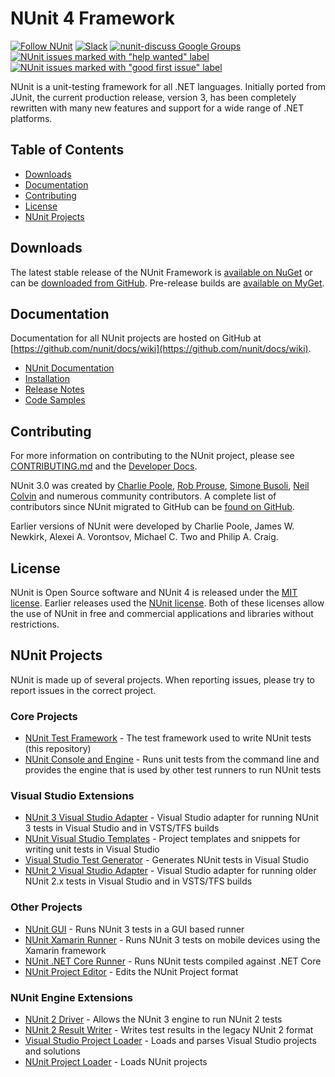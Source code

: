 # NUnit 4 Framework #


[![Follow NUnit](https://img.shields.io/twitter/follow/nunit.svg?style=social)](https://twitter.com/nunit) [![Slack](https://img.shields.io/badge/chat-on%20Slack-brightgreen)](https://join.slack.com/t/nunit/shared_invite/zt-jz58jw68-Led8y3WH4n2a~Y5WjuOpKA) [![nunit-discuss Google Groups](https://img.shields.io/badge/mailing%20list-nunit--discuss-blue.svg)](https://groups.google.com/forum/#!forum/nunit-discuss) [![NUnit issues marked with "help wanted" label](https://img.shields.io/github/issues/nunit/nunit/help%20wanted.svg)](https://github.com/nunit/nunit/issues?q=is%3Aopen+is%3Aissue+label%3A%22help+wanted%22) [![NUnit issues marked with "good first issue" label](https://img.shields.io/github/issues/nunit/nunit/good%20first%20issue.svg)](https://github.com/nunit/nunit/issues?q=is%3Aopen+is%3Aissue+label%3A%22good+first+issue%22)

NUnit is a unit-testing framework for all .NET languages. Initially ported from JUnit, the current production release, version 3, has been completely rewritten with many new features and support for a wide range of .NET platforms.

## Table of Contents ##

- [Downloads](#downloads)
- [Documentation](#documentation)
- [Contributing](#contributing)
- [License](#license)
- [NUnit Projects](#nunit-projects)

## Downloads ##

The latest stable release of the NUnit Framework is [available on NuGet](https://www.nuget.org/packages/NUnit/) or can be [downloaded from GitHub](https://github.com/nunit/nunit/releases). 
Pre-release builds are [available on MyGet](https://www.myget.org/feed/nunit/package/nuget/NUnit).

## Documentation ##

Documentation for all NUnit projects are hosted on GitHub at [https://github.com/nunit/docs/wiki](https://github.com/nunit/docs/wiki).

- [NUnit Documentation](https://github.com/nunit/docs/wiki/NUnit-Documentation)
- [Installation](https://github.com/nunit/docs/wiki/Installation)
- [Release Notes](https://github.com/nunit/docs/wiki/Release-Notes)
- [Code Samples](https://github.com/nunit/docs/wiki/Samples)

## Contributing ##

For more information on contributing to the NUnit project, please see [CONTRIBUTING.md](https://github.com/nunit/nunit/blob/master/CONTRIBUTING.md) and the [Developer Docs](https://docs.nunit.org/articles/developer-info/Team-Practices.html#technical-practices).

NUnit 3.0 was created by [Charlie Poole](https://github.com/CharliePoole), [Rob Prouse](https://github.com/rprouse), [Simone Busoli](https://github.com/simoneb), [Neil Colvin](https://github.com/oznetmaster) and numerous community contributors. A complete list of contributors since NUnit migrated to GitHub can be [found on GitHub](https://github.com/nunit/nunit/graphs/contributors).

Earlier versions of NUnit were developed by Charlie Poole, James W. Newkirk, Alexei A. Vorontsov, Michael C. Two and Philip A. Craig.

## License ##

NUnit is Open Source software and NUnit 4 is released under the [MIT license](https://raw.githubusercontent.com/nunit/nunit/master/LICENSE.txt). Earlier releases used the [NUnit license](https://nunit.org/nuget/license.html). Both of these licenses allow the use of NUnit in free and commercial applications and libraries without restrictions.

## NUnit Projects ##

NUnit is made up of several projects. When reporting issues, please try to report issues in the correct project.

### Core Projects ###

- [NUnit Test Framework](https://github.com/nunit/nunit) - The test framework used to write NUnit tests (this repository)
- [NUnit Console and Engine](https://github.com/nunit/nunit-console) - Runs unit tests from the command line and provides the engine that is used by other test runners to run NUnit tests

### Visual Studio Extensions ###

- [NUnit 3 Visual Studio Adapter](https://github.com/nunit/nunit3-vs-adapter) - Visual Studio adapter for running NUnit 3 tests in Visual Studio and in VSTS/TFS builds
- [NUnit Visual Studio Templates](https://github.com/nunit/nunit-vs-templates) - Project templates and snippets for writing unit tests in Visual Studio
- [Visual Studio Test Generator](https://github.com/nunit/nunit-vs-testgenerator) - Generates NUnit tests in Visual Studio
- [NUnit 2 Visual Studio Adapter](https://github.com/nunit/nunit-vs-adapter) - Visual Studio adapter for running older NUnit 2.x tests in Visual Studio and in VSTS/TFS builds

### Other Projects ###

- [NUnit GUI](https://github.com/nunit/nunit-gui) - Runs NUnit 3 tests in a GUI based runner
- [NUnit Xamarin Runner](https://github.com/nunit/nunit.xamarin) - Runs NUnit 3 tests on mobile devices using the Xamarin framework
- [NUnit .NET Core Runner](https://github.com/nunit/dotnet-test-nunit) - Runs NUnit tests compiled against .NET Core
- [NUnit Project Editor](https://github.com/nunit/nunit-project-editor) - Edits the NUnit Project format

### NUnit Engine Extensions ###

- [NUnit 2 Driver](https://github.com/nunit/nunit-v2-framework-driver) - Allows the NUnit 3 engine to run NUnit 2 tests
- [NUnit 2 Result Writer](https://github.com/nunit/nunit-v2-result-writer) - Writes test results in the legacy NUnit 2 format
- [Visual Studio Project Loader](https://github.com/nunit/vs-project-loader) - Loads and parses Visual Studio projects and solutions
- [NUnit Project Loader](https://github.com/nunit/nunit-project-loader) - Loads NUnit projects
